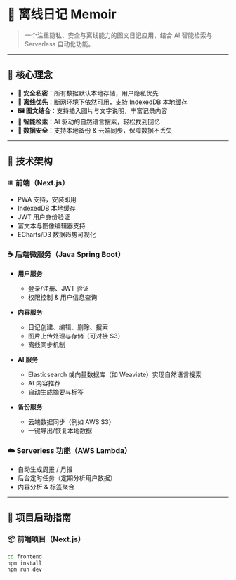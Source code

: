# 📝 离线日记 Memoir

> 一个注重隐私、安全与离线能力的图文日记应用，结合 AI 智能检索与 Serverless 自动化功能。

---

## 🌟 核心理念

- **🔐 安全私密**：所有数据默认本地存储，用户隐私优先
- **📴 离线优先**：断网环境下依然可用，支持 IndexedDB 本地缓存
- **🖼 图文结合**：支持插入图片与文字说明，丰富记录内容
- **🧠 智能检索**：AI 驱动的自然语言搜索，轻松找到回忆
- **💾 数据安全**：支持本地备份 & 云端同步，保障数据不丢失

---

## 🧱 技术架构

### ⚛️ 前端（Next.js）

- PWA 支持，安装即用
- IndexedDB 本地缓存
- JWT 用户身份验证
- 富文本与图像编辑器支持
- ECharts/D3 数据趋势可视化

### ☕ 后端微服务（Java Spring Boot）

- **用户服务**
  - 登录/注册、JWT 验证
  - 权限控制 & 用户信息查询

- **内容服务**
  - 日记创建、编辑、删除、搜索
  - 图片上传处理与存储（可对接 S3）
  - 离线同步机制

- **AI 服务**
  - Elasticsearch 或向量数据库（如 Weaviate）实现自然语言搜索
  - AI 内容推荐
  - 自动生成摘要与标签

- **备份服务**
  - 云端数据同步（例如 AWS S3）
  - 一键导出/恢复本地数据

### ☁️ Serverless 功能（AWS Lambda）

- 自动生成周报 / 月报
- 后台定时任务（定期分析用户数据）
- 内容分析 & 标签聚合

---

## 🚀 项目启动指南

### 📦 前端项目（Next.js）

```bash
cd frontend
npm install
npm run dev
